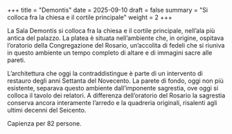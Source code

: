 +++
title = "Demontis"
date = 2025-09-10
draft = false
summary = "Si colloca fra la chiesa e il cortile principale"
weight = 2
+++

La Sala Demontis si colloca fra la chiesa e il cortile principale, nell’ala più
antica del palazzo. La platea è situata nell’ambiente che, in origine, ospitava
l’oratorio della Congregazione del Rosario, un’accolita di fedeli che si riuniva
in questo ambiente un tempo completo di altare e di immagini sacre alle pareti.

L’architettura che oggi la contraddistingue è parte di un intervento di restauro
degli anni Settanta del Novecento. La parete di fondo, oggi non più esistente,
separava questo ambiente dall’imponente sagrestia, ove oggi si colloca il tavolo
dei relatori. A differenza dell’oratorio del Rosario la sagrestia conserva
ancora interamente l’arredo e la quadreria originali, risalenti agli ultimi
decenni del Seicento.

Capienza per 82 persone.
